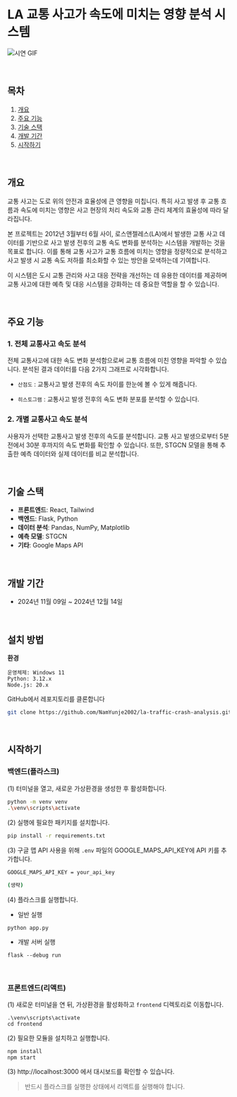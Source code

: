 # LA 교통 사고가 속도에 미치는 영향 분석 시스템

![시연 GIF](./demo.gif)

<br>

## 목차

1. [개요](#개요)
2. [주요 기능](#주요-기능)
3. [기술 스택](#기술-스택)
4. [개발 기간](#개발-기간)
5. [시작하기](#시작하기)

<br>

## 개요

교통 사고는 도로 위의 안전과 효율성에 큰 영향을 미칩니다. 특히 사고 발생 후 교통 흐름과 속도에 미치는 영향은 사고 현장의 처리 속도와 교통 관리 체계의 효율성에 따라 달라집니다.

본 프로젝트는 2012년 3월부터 6월 사이, 로스앤젤레스(LA)에서 발생한 교통 사고 데이터를 기반으로 사고 발생 전후의 교통 속도 변화를 분석하는 시스템을 개발하는 것을 목표로 합니다. 이를 통해 교통 사고가 교통 흐름에 미치는 영향을 정량적으로 분석하고 사고 발생 시 교통 속도 저하를 최소화할 수 있는 방안을 모색하는데 기여합니다.

이 시스템은 도시 교통 관리와 사고 대응 전략을 개선하는 데 유용한 데이터를 제공하며 교통 사고에 대한 예측 및 대응 시스템을 강화하는 데 중요한 역할을 할 수 있습니다.

<br>

## 주요 기능

### 1. 전체 교통사고 속도 분석

전체 교통사고에 대한 속도 변화 분석함으로써 교통 흐름에 미친 영향을 파악할 수 있습니다. 분석된 결과 데이터를 다음 2가지 그래프로 시각화합니다.

- `산점도` : 교통사고 발생 전후의 속도 차이를 한눈에 볼 수 있게 해줍니다.

- `히스토그램` : 교통사고 발생 전후의 속도 변화 분포를 분석할 수 있습니다.

### 2. 개별 교통사고 속도 분석

사용자가 선택한 교통사고 발생 전후의 속도를 분석합니다. 교통 사고 발생으로부터 5분 전에서 30분 후까지의 속도 변화를 확인할 수 있습니다. 또한, STGCN 모델을 통해 추출한 예측 데이터와 실제 데이터를 비교 분석합니다.

<br>

## 기술 스택

- **프론트엔드**: React, Tailwind
- **백엔드**: Flask, Python
- **데이터 분석**: Pandas, NumPy, Matplotlib
- **예측 모델**: STGCN
- **기타**: Google Maps API

<br>

## 개발 기간

- 2024년 11월 09일 ~ 2024년 12월 14일

<br>

## 설치 방법

**환경**

```
운영체제: Windows 11
Python: 3.12.x
Node.js: 20.x
```

GitHub에서 레포지토리를 클론합니다

```bash
git clone https://github.com/NamYunje2002/la-traffic-crash-analysis.git
```

<br>

## 시작하기

### 백엔드(플라스크)

(1) 터미널을 열고, 새로운 가상환경을 생성한 후 활성화합니다.

```bash
python -m venv venv
.\venv\scripts\activate
```

(2) 실행에 필요한 패키지를 설치합니다.

```bash
pip install -r requirements.txt
```

(3) 구글 맵 API 사용을 위해 `.env` 파일의 GOOGLE_MAPS_API_KEY에 API 키를 추가합니다.

```bash
GOOGLE_MAPS_API_KEY = your_api_key

(생략)
```

(4) 플라스크를 실행합니다.

- 일반 실행

```
python app.py
```

- 개발 서버 실행

```
flask --debug run
```
<br>

### 프론트엔드(리액트)

(1) 새로운 터미널을 연 뒤, 가상환경을 활성화하고 `frontend` 디렉토리로 이동합니다.

```
.\venv\scripts\activate
cd frontend
```

(2) 필요한 모듈을 설치하고 실행합니다.

```
npm install
npm start
```

(3) http://localhost:3000 에서 대시보드를 확인할 수 있습니다.

> 반드시 플라스크를 실행한 상태에서 리액트를 실행해야 합니다.
